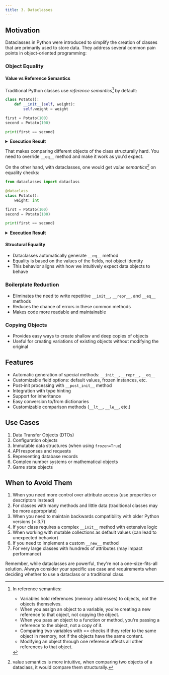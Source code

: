 ```yaml
---
title: 3. Dataclasses
---
```


## Motivation

Dataclasses in Python were introduced to simplify the creation of classes that
are primarily used to store data. They address several common pain points in
object-oriented programming:

### Object Equality

#### Value vs Reference Semantics

Traditional Python classes use _reference semantics_[^1] by default:

```python
class Potato():
    def __init__(self, weight):
        self.weight = weight

first = Potato(100)
second = Potato(100)

print(first == second)
```


<details>
  <summary><strong>Execution Result</strong></summary>

```
$ python classes_reference.py
False

```

</details>


That makes comparing different objects of the class structurally hard.  You
need to override `__eq__` method and make it work as you'd expect.

On the other hand, with dataclasses, one would get _value semantics[^2]_ on
equality checks:

```python
from dataclasses import dataclass

@dataclass
class Potato():
    weight: int

first = Potato(100)
second = Potato(100)

print(first == second)
```


<details>
  <summary><strong>Execution Result</strong></summary>

```
$ python data_classes_value.py
True

```

</details>



#### Structural Equality
- Dataclasses automatically generate `__eq__` method
- Equality is based on the values of the fields, not object identity
- This behavior aligns with how we intuitively expect data objects to behave

### Boilerplate Reduction
- Eliminates the need to write repetitive `__init__`, `__repr__`, and `__eq__`
methods
- Reduces the chance of errors in these common methods
- Makes code more readable and maintainable

### Copying Objects
- Provides easy ways to create shallow and deep copies of objects
- Useful for creating variations of existing objects without modifying the
original

## Features

- Automatic generation of special methods: `__init__`, `__repr__`, `__eq__`
- Customizable field options: default values, frozen instances, etc.
- Post-init processing with `__post_init__` method
- Integration with type hinting
- Support for inheritance
- Easy conversion to/from dictionaries
- Customizable comparison methods (`__lt__`, `__le__`, etc.)

## Use Cases

1. Data Transfer Objects (DTOs)
2. Configuration objects
3. Immutable data structures (when using `frozen=True`)
4. API responses and requests
5. Representing database records
6. Complex number systems or mathematical objects
7. Game state objects

## When to Avoid Them

1. When you need more control over attribute access (use properties or
descriptors instead)
2. For classes with many methods and little data (traditional classes may be
more appropriate)
3. When you need to maintain backwards compatibility with older Python versions
(< 3.7)
4. If your class requires a complex `__init__` method with extensive logic
5. When working with mutable collections as default values (can lead to
unexpected behavior)
6. If you need to implement a custom `__new__` method
7. For very large classes with hundreds of attributes (may impact performance)

Remember, while dataclasses are powerful, they're not a one-size-fits-all
solution. Always consider your specific use case and requirements when deciding
whether to use a dataclass or a traditional class.

[^1]: In reference semantics:

    - Variables hold references (memory addresses) to objects, not the objects
    themselves.
    - When you assign an object to a variable, you're creating a new reference to
    that object, not copying the object.
    - When you pass an object to a function or method, you're passing a
    reference to the object, not a copy of it.
    - Comparing two variables with == checks if they refer to the same object
    in memory, not if the objects have the same content.
    - Modifying an object through one reference affects all other references to
    that object.

[^2]: value semantics is more intuitive, when comparing two objects of a
    dataclass, it would compare them structurally.

